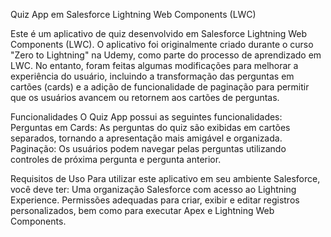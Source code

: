Quiz App em Salesforce Lightning Web Components (LWC)

Este é um aplicativo de quiz desenvolvido em Salesforce Lightning Web Components (LWC). O aplicativo foi originalmente criado durante o curso "Zero to Lightning" na Udemy, como parte do processo de aprendizado em LWC. 
No entanto, foram feitas algumas modificações para melhorar a experiência do usuário, incluindo a transformação das perguntas em cartões (cards) e a adição de funcionalidade de paginação para permitir que os usuários avancem ou retornem aos cartões de perguntas.

Funcionalidades
O Quiz App possui as seguintes funcionalidades:
Perguntas em Cards: As perguntas do quiz são exibidas em cartões separados, tornando a apresentação mais amigável e organizada.
Paginação: Os usuários podem navegar pelas perguntas utilizando controles de próxima pergunta e pergunta anterior.


Requisitos de Uso
Para utilizar este aplicativo em seu ambiente Salesforce, você deve ter:
Uma organização Salesforce com acesso ao Lightning Experience.
Permissões adequadas para criar, exibir e editar registros personalizados, bem como para executar Apex e Lightning Web Components.
